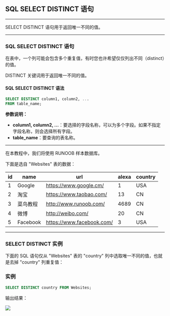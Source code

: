 ## SQL SELECT DISTINCT 语句

---

SELECT DISTINCT 语句用于返回唯一不同的值。

---

### SQL SELECT DISTINCT 语句

在表中，一个列可能会包含多个重复值，有时您也许希望仅仅列出不同（distinct）的值。

DISTINCT 关键词用于返回唯一不同的值。

#### SQL SELECT DISTINCT 语法
```sql
SELECT DISTINCT column1, column2, ...
FROM table_name;
```


**参数说明：**

- **column1, column2, ...**：要选择的字段名称，可以为多个字段。如果不指定字段名称，则会选择所有字段。
- **table_name**：要查询的表名称。

  

---

在本教程中，我们将使用 RUNOOB 样本数据库。

下面是选自 "Websites" 表的数据：

|  id | name | url  | alexa | country |
| ---- | ---- | ---- | ---- | ---- |
| 1 | Google | https://www.google.cm/  | 1 | USA |
| 2 | 淘宝  | https://www.taobao.com/ | 13 | CN |
| 3 | 菜鸟教程  | http://www.runoob.com/  | 4689 | CN |
| 4 | 微博 | http://weibo.com/ | 20 | CN |
| 5 | Facebook | https://www.facebook.com/ | 3 | USA |

---

### SELECT DISTINCT 实例

下面的 SQL 语句仅从 "Websites" 表的 "country" 列中选取唯一不同的值，也就是去掉 "country" 列重复值：

### 实例
```sql
SELECT DISTINCT country FROM Websites;
```

输出结果：

![](https://www.runoob.com/wp-content/uploads/2013/09/E3012A35-35DF-4BBB-8657-8A312C5AEAB6.jpg)